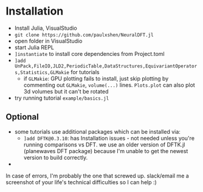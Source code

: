 # Installation

- Install Julia, VisualStudio
- `git clone https://github.com/paulxshen/NeuralDFT.jl`
- open folder in VisualStudio
- start Julia REPL
- `]instantiate` to install core dependencies from Project.toml
- `]add UnPack,FileIO,JLD2,PeriodicTable,DataStructures,EquivariantOperators,Statistics,GLMakie` for tutorials
    - if `GLMakie`: GPU plotting fails to install, just skip plotting by commenting out `GLMakie`, `volume(...)` lines. `Plots.plot` can also plot 3d volumes but it can't be rotated
- try running tutorial `example/basics.jl`

## Optional
- some tutorials use additional packages which can be installed via:
    - `]add DFTK@0.3.10`: has Installation issues - not needed unless you're running comparisons vs DFT. we use an older version of DFTK.jl (planewaves DFT package) because I'm unable to get the newest version to build correctly.
- 

[](<!--- `]add DFTK` or  -->)

In case of errors, I'm probably the one that screwed up. slack/email me a screenshot of your life's technical difficulties so I can help :)
